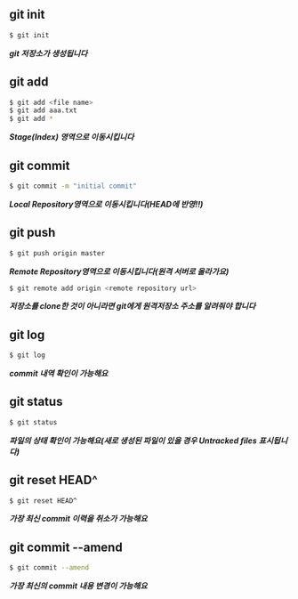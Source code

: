 ## git init

```bash
$ git init
```

___git 저장소가 생성됩니다___



## git add

```bash
$ git add <file name>
$ git add aaa.txt
$ git add *
```

___Stage(Index) 영역으로 이동시킵니다___



## git commit

```bash
$ git commit -m "initial commit"
```

___Local Repository영역으로 이동시킵니다(HEAD에 반영!!)___



## git push

```bash
$ git push origin master
```

___Remote Repository영역으로 이동시킵니다(원격 서버로 올라가요)___

```bash
$ git remote add origin <remote repository url>
```

___저장소를 clone한 것이 아니라면  git에게 원격저장소 주소를 알려줘야 합니다___



## git log

```bash
$ git log
```

___commit 내역 확인이 가능해요___



## git status

```bash
$ git status
```

___파일의 상태 확인이 가능해요(새로 생성된 파일이 있을 경우 Untracked files 표시됩니다)___



## git reset HEAD^

```bash
$ git reset HEAD^
```

___가장 최신 commit 이력을 취소가 가능해요___



## git commit --amend

```bash
$ git commit --amend
```

___가장 최신의 commit 내용 변경이 가능해요___